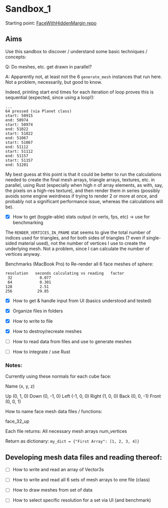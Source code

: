 # Sandbox_1
Starting point: [FaceWithHiddenMargin repo](https://github.com/jinjagit/face_with_margin)  
  
## Aims
Use this sandbox to discover / understand some basic techniques / concepts:  
  
Q: Do meshes, etc. get drawn in parallel?  
  
A: Apparently not, at least not the 6 `generate_mesh` instances that run here. Not a problem, necessarily, but good to know.  

Indeed, printing start end times for each iteration of loop proves this is sequential (expected, since using a loop!):
``` 
...
64 pressed (via Planet class)
start: 50915
end: 50974
start: 50974
end: 51022
start: 51022
end: 51067
start: 51067
end: 51112
start: 51112
end: 51157
start: 51157
end: 51201
```

My best guess at this point is that it could be better to run the calculations needed to create the final mesh arrays, triangle arrays, textures, etc. in parallel, using Rust (especially when high n of array elements, as with, say, the pixels on a high-res texture), and then render them in series (possibly avoids some engine weirdness if trying to render 2 or more at once, and probably not a significant performance issue, whereas the calculations will be).  
  
- [x] How to get (toggle-able) stats output (n verts, fps, etc) -> use for benchmarking

The `RENDER_VERTICES_IN_FRAME` stat seems to give the total number of indices used for triangles, and for both sides of triangles (? even if single-sided material used), not the number of vertices I use to create the underlying mesh. Not a problem, since I can calculate the number of vertices anyway.

Benchmarks (MacBook Pro) to Re-render all 6 face meshes of sphere:
```
resolution   seconds calculating vs reading   factor
 32            0.077
 64            0.301
128            2.51
256           29.85
```

- [x] How to get & handle input from UI (basics understood and tested)
- [x] Organize files in folders
- [x] How to write to file
- [x] How to destroy/recreate meshes
- [ ] How to read data from files and use to generate meshes
- [ ] How to integrate / use Rust


### Notes:

Currently using these normals for each cube face:

Name   (x, y, z)

Up     (0, 1, 0)
Down   (0, -1, 0)
Left   (-1, 0, 0)
Right  (1, 0, 0)
Back   (0, 0, -1)
Front  (0, 0, 1)


How to name face mesh data files / functions:

face_32_up

Each file returns:
All necessary mesh arrays
num_vertices

Return as dictionary: `my_dict = {"First Array": [1, 2, 3, 4]}`

## Developing mesh data files and reading thereof:

- [ ] How to write and read an array of Vector3s
- [ ] How to write and read all 6 sets of mesh arrays to one file (class)
- [ ] How to draw meshes from set of data
- [ ] How to select specific resolution for a set via UI (and benchmark)

